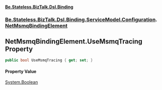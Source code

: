 #### [Be.Stateless.BizTalk.Dsl.Binding](README.md 'README')
### [Be.Stateless.BizTalk.Dsl.Binding.ServiceModel.Configuration](Be.Stateless.BizTalk.Dsl.Binding.ServiceModel.Configuration.md 'Be.Stateless.BizTalk.Dsl.Binding.ServiceModel.Configuration').[NetMsmqBindingElement](NetMsmqBindingElement.md 'Be.Stateless.BizTalk.Dsl.Binding.ServiceModel.Configuration.NetMsmqBindingElement')

## NetMsmqBindingElement.UseMsmqTracing Property

```csharp
public bool UseMsmqTracing { get; set; }
```

#### Property Value
[System.Boolean](https://docs.microsoft.com/en-us/dotnet/api/System.Boolean 'System.Boolean')